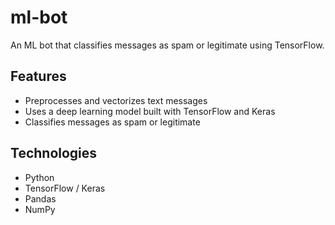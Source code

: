 # ml-bot

An ML bot that classifies messages as spam or legitimate using TensorFlow.

## Features
- Preprocesses and vectorizes text messages
- Uses a deep learning model built with TensorFlow and Keras
- Classifies messages as spam or legitimate

## Technologies
- Python
- TensorFlow / Keras
- Pandas
- NumPy
